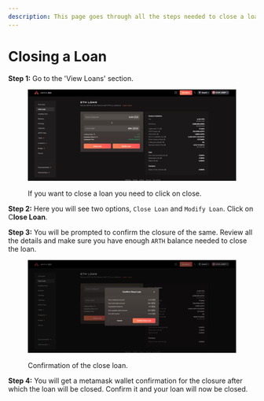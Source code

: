 ```yaml
---
description: This page goes through all the steps needed to close a loan.
---
```


# Closing a Loan

**Step 1:** Go to the 'View Loans' section.&#x20;

<figure><img src="../.gitbook/assets/close loan.jpg" alt=""><figcaption><p>If you want to close a loan you need to click on close.</p></figcaption></figure>

**Step 2:** Here you will see two options, `Close Loan` and `Modify Loan`. Click on C**lose Loan**.

**Step 3:** You will be prompted to confirm the closure of the same. Review all the details and make sure you have enough `ARTH` balance needed to close the loan.

<figure><img src="../.gitbook/assets/confirm close loan.jpg" alt=""><figcaption><p>Confirmation of the close loan.</p></figcaption></figure>

**Step 4:** You will get a metamask wallet confirmation for the closure after which the loan will be closed. Confirm it and your loan will now be closed.

